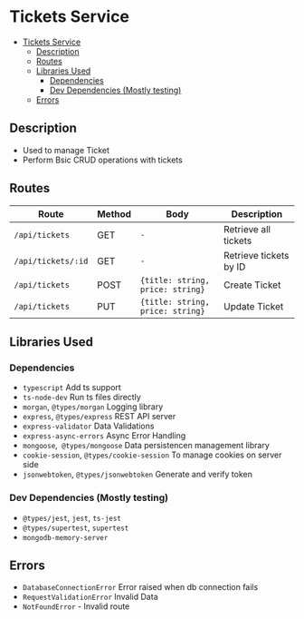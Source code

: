 # Tickets Service

- [Tickets Service](#tickets-service)
  - [Description](#description)
  - [Routes](#routes)
  - [Libraries Used](#libraries-used)
    - [Dependencies](#dependencies)
    - [Dev Dependencies (Mostly testing)](#dev-dependencies-mostly-testing)
  - [Errors](#errors)

## Description

- Used to manage Ticket
- Perform Bsic CRUD operations with tickets

## Routes

| Route              | Method | Body                             | Description            |
| ------------------ | ------ | -------------------------------- | ---------------------- |
| `/api/tickets`     | GET    | `-`                              | Retrieve all tickets   |
| `/api/tickets/:id` | GET    | `-`                              | Retrieve tickets by ID |
| `/api/tickets`     | POST   | `{title: string, price: string}` | Create Ticket          |
| `/api/tickets`     | PUT    | `{title: string, price: string}` | Update Ticket          |

## Libraries Used

### Dependencies

- `typescript` Add ts support
- `ts-node-dev` Run ts files directly
- `morgan`, `@types/morgan` Logging library
- `express`, `@types/express` REST API server
- `express-validator` Data Validations
- `express-async-errors` Async Error Handling
- `mongoose`,` @types/mongoose` Data persistencen management library
- `cookie-session`, `@types/cookie-session` To manage cookies on server side
- `jsonwebtoken`, `@types/jsonwebtoken` Generate and verify token

### Dev Dependencies (Mostly testing)
- `@types/jest`,  `jest`, `ts-jest` 
- `@types/supertest`, `supertest`
- `mongodb-memory-server`

## Errors

- `DatabaseConnectionError` Error raised when db connection fails
- `RequestValidationError` Invalid Data
- `NotFoundError` - Invalid route

